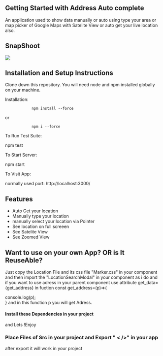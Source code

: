 ## Getting Started with Address Auto complete

An application used to show data manually or auto using type your area or map picker of Google Maps with Satelite View or auto get your live location also.

## SnapShoot

<img src="https://i.ytimg.com/vi/ZG4JQX4BO9A/maxresdefault.jpg" />

## Installation and Setup Instructions

Clone down this repository. You will need node and npm installed globally on your machine.

Installation:

                npm install --force

or

                npm i --force

To Run Test Suite:

npm test

To Start Server:

npm start

To Visit App:

normally used port: http://localhost:3000/

## Features

- Auto Get your location
- Manually type your location
- manually select your location via Pointer
- See location on full screeen
- See Satelite View
- See Zoomed View

## Want to use on your own App? OR is It ReuseAble?

Just copy the Location File and its css file "Marker.css"
in your component and then import the "LocationSearchModal" in your component as i do and if you want to use adress in your parent component use attribute get_data={get_address} in fuction
const get_address=(p)=>{

console.log(p);  
 }
and in this function p you will get Adress.

#### Install these Dependencies in your project

and Lets !Enjoy

### Place Files of Src in your project and Export " < />" in your app

after export it will work in your project
